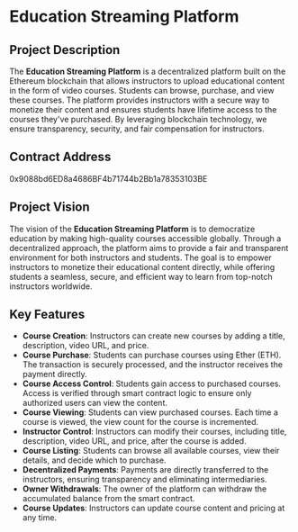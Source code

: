 
# Education Streaming Platform

## Project Description
The **Education Streaming Platform** is a decentralized platform built on the Ethereum blockchain that allows instructors to upload educational content in the form of video courses. Students can browse, purchase, and view these courses. The platform provides instructors with a secure way to monetize their content and ensures students have lifetime access to the courses they've purchased. By leveraging blockchain technology, we ensure transparency, security, and fair compensation for instructors.

## Contract Address
  0x9088bd6ED8a4686BF4b71744b2Bb1a78353103BE
## Project Vision
The vision of the **Education Streaming Platform** is to democratize education by making high-quality courses accessible globally. Through a decentralized approach, the platform aims to provide a fair and transparent environment for both instructors and students. The goal is to empower instructors to monetize their educational content directly, while offering students a seamless, secure, and efficient way to learn from top-notch instructors worldwide.

## Key Features
- **Course Creation**: Instructors can create new courses by adding a title, description, video URL, and price.
- **Course Purchase**: Students can purchase courses using Ether (ETH). The transaction is securely processed, and the instructor receives the payment directly.
- **Course Access Control**: Students gain access to purchased courses. Access is verified through smart contract logic to ensure only authorized users can view the content.
- **Course Viewing**: Students can view purchased courses. Each time a course is viewed, the view count for the course is incremented.
- **Instructor Control**: Instructors can modify their courses, including title, description, video URL, and price, after the course is added.
- **Course Listing**: Students can browse all available courses, view their details, and decide which to purchase.
- **Decentralized Payments**: Payments are directly transferred to the instructors, ensuring transparency and eliminating intermediaries.
- **Owner Withdrawals**: The owner of the platform can withdraw the accumulated balance from the smart contract.
- **Course Updates**: Instructors can update course content and pricing at any time.



